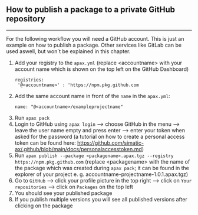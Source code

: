 ## How to publish a package to a private GitHub repository
---
For the following workflow you will need a GitHub account. This is just an example on how to publish a package. Other services like GitLab can be used aswell, but won´t be explained in this chapter.

1. Add your registry to the ``apax.yml`` (replace &lt;accountname&gt; with your account name which is shown on the top left on the GitHub Dashboard)
   ```
   registries:
    '@<accountname>' : 'https://npm.pkg.github.com
    ```
2. Add the same account name in front of the ``name`` in the ``apax.yml``:
    ```
    name: "@<accountname>/exampleprojectname"
    ```
3. Run ``apax pack``
4. Login to GitHub using ``apax login`` --> choose GitHub in the menu --> leave the user name empty and press enter --> enter your token when asked for the password (a tutorial on how to create a personal access token can be found here: https://github.com/simatic-ax/.github/blob/main/docs/personalaccesstoken.md)
5. Run ``apax publish --package <packagename>.apax.tgz --registry https://npm.pkg.github.com`` (replace &lt;packagename&gt; with the name of the package which was created during ``apax pack``; it can be found in the explorer of your project e. g. accountname-projectname-1.0.1.apax.tgz)
6. Go to ``GitHub`` --> click your profile picture in the top right --> click on ``Your repositories`` --> click on ``Packages`` on the top left
7. You should see your published package
8. If you publish multiple versions you will see all published versions after clicking on the package